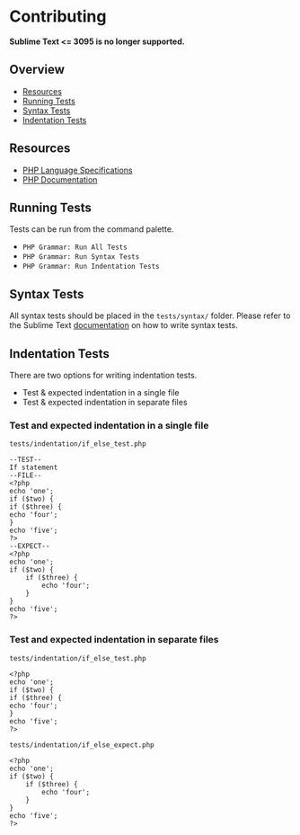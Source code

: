 # Contributing

**Sublime Text <= 3095 is no longer supported.**

## Overview

* [Resources](#resources)
* [Running Tests](#running-tests)
* [Syntax Tests](#syntax-tests)
* [Indentation Tests](#indentation-tests)

## Resources

* [PHP Language Specifications](https://github.com/php/php-langspec)
* [PHP Documentation](http://php.net/docs.php)

## Running Tests

Tests can be run from the command palette.

* `PHP Grammar: Run All Tests`
* `PHP Grammar: Run Syntax Tests`
* `PHP Grammar: Run Indentation Tests`

## Syntax Tests

All syntax tests should be placed in the `tests/syntax/` folder. Please refer to the Sublime Text [documentation](http://www.sublimetext.com/docs/3/syntax.html) on how to write syntax tests.

## Indentation Tests

There are two options for writing indentation tests.

* Test & expected indentation in a single file
* Test & expected indentation in separate files

### Test and expected indentation in a single file

`tests/indentation/if_else_test.php`

```
--TEST--
If statement
--FILE--
<?php
echo 'one';
if ($two) {
if ($three) {
echo 'four';
}
echo 'five';
?>
--EXPECT--
<?php
echo 'one';
if ($two) {
    if ($three) {
        echo 'four';
    }
}
echo 'five';
?>
```

### Test and expected indentation in separate files

`tests/indentation/if_else_test.php`

```
<?php
echo 'one';
if ($two) {
if ($three) {
echo 'four';
}
echo 'five';
?>
```

`tests/indentation/if_else_expect.php`

```
<?php
echo 'one';
if ($two) {
    if ($three) {
        echo 'four';
    }
}
echo 'five';
?>
```
